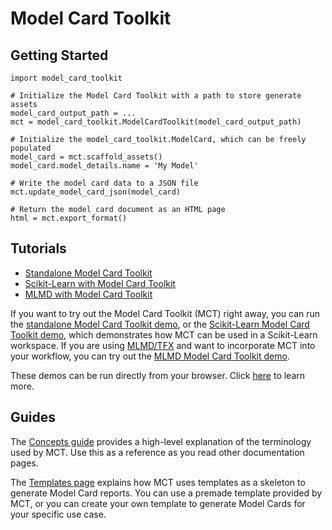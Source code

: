 # Model Card Toolkit







## Getting Started

    import model_card_toolkit

    # Initialize the Model Card Toolkit with a path to store generate assets
    model_card_output_path = ...
    mct = model_card_toolkit.ModelCardToolkit(model_card_output_path)

    # Initialize the model_card_toolkit.ModelCard, which can be freely populated
    model_card = mct.scaffold_assets()
    model_card.model_details.name = 'My Model'

    # Write the model card data to a JSON file
    mct.update_model_card_json(model_card)

    # Return the model card document as an HTML page
    html = mct.export_format()

## Tutorials

*   [Standalone Model Card Toolkit](https://colab.sandbox.google.com/github/tensorflow/model-card-toolkit/blob/master/model_card_toolkit/documentation/examples/Standalone_Model_Card_Toolkit_Demo.ipynb)
*   [Scikit-Learn with Model Card Toolkit](https://colab.sandbox.google.com/github/tensorflow/model-card-toolkit/blob/master/model_card_toolkit/documentation/examples/Scikit_Learn_Model_Card_Toolkit_Demo.ipynb)
*   [MLMD with Model Card Toolkit](https://colab.sandbox.google.com/github/tensorflow/model-card-toolkit/blob/master/model_card_toolkit/documentation/examples/MLMD_Model_Card_Toolkit_Demo.ipynb)

If you want to try out the Model Card Toolkit (MCT) right away, you can run the
[standalone Model Card Toolkit demo](https://colab.sandbox.google.com/github/tensorflow/model-card-toolkit/blob/master/model_card_toolkit/documentation/examples/Standalone_Model_Card_Toolkit_Demo.ipynb),
or the
[Scikit-Learn Model Card Toolkit demo](https://colab.sandbox.google.com/github/tensorflow/model-card-toolkit/blob/master/model_card_toolkit/documentation/examples/Scikit_Learn_Model_Card_Toolkit_Demo.ipynb),
which demonstrates how MCT can be used in a Scikit-Learn workspace. If you are
using [MLMD/TFX](https://www.tensorflow.org/tfx) and want to incorporate MCT
into your workflow, you can try out the
[MLMD Model Card Toolkit demo](https://colab.sandbox.google.com/github/tensorflow/model-card-toolkit/blob/master/model_card_toolkit/documentation/examples/MLMD_Model_Card_Toolkit_Demo.ipynb).

These demos can be run directly from your browser. Click
[here](https://github.com/tensorflow/model-card-toolkit/blob/master/model_card_toolkit/documentation/examples/README.md)
to learn more.

## Guides

The
[Concepts guide](https://github.com/tensorflow/model-card-toolkit/blob/master/model_card_toolkit/documentation/guide/concepts.md)
provides a high-level explanation of the terminology used by MCT. Use this as a
reference as you read other documentation pages.

The
[Templates page](https://github.com/tensorflow/model-card-toolkit/blob/master/model_card_toolkit/documentation/guide/templates.md)
explains how MCT uses templates as a skeleton to generate Model Card reports.
You can use a premade template provided by MCT, or you can create your own
template to generate Model Cards for your specific use case.
